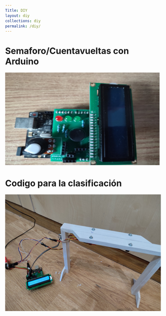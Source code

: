 ```yaml
---
Title: DIY
layout: diy
collections: diy
permalink: /diy/
---
```


# Semaforo/Cuentavueltas con Arduino

[<img src="../docs/images/semaforo01.png" width="500" height="300">](/diy/01-semaforo)

# Codigo para la clasificación

[![](../docs/images/semaforo02.png)](/diy/02-codigoclasificacion)

